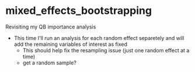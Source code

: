 # mixed_effects_bootstrapping
Revisiting my QB importance analysis


- This time I'll run an analysis for each random effect separetely and will add the remaining variables of interest as fixed
    - This should help fix the resampling issue (just one random effect at a time)
    - get a random sample? 
